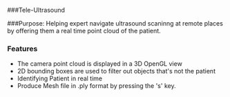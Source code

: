 ###Tele-Ultrasound

###Purpose: Helping expert navigate ultrasound scaninng at remote places by offering them a real time point cloud of the patient.
 
 
### Features
 - The camera point cloud is displayed in a 3D OpenGL view
 - 2D bounding boxes are used to filter out objects that's not the patient
 - Identifying Patient in real time
 - Produce Mesh file in .ply format by pressing the 's' key.
